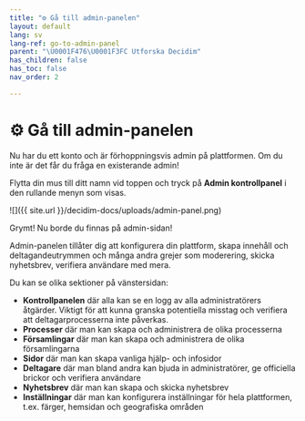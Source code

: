 ```yaml
---
title: "⚙️ Gå till admin-panelen"
layout: default
lang: sv
lang-ref: go-to-admin-panel
parent: "\U0001F476\U0001F3FC Utforska Decidim"
has_children: false
has_toc: false
nav_order: 2

---
```

# ⚙️ Gå till admin-panelen

Nu har du ett konto och är förhoppningsvis admin på plattformen. Om du inte är det får du fråga en existerande admin!

Flytta din mus till ditt namn vid toppen och tryck på **Admin kontrollpanel** i den rullande menyn som visas.

![]({{ site.url }}/decidim-docs/uploads/admin-panel.png)

Grymt! Nu borde du finnas på admin-sidan!

Admin-panelen tillåter dig att konfigurera din plattform, skapa innehåll och deltagandeutrymmen och många andra grejer som moderering, skicka nyhetsbrev, verifiera användare med mera.

Du kan se olika sektioner på vänstersidan:

* **Kontrollpanelen** där alla kan se en logg av alla administratörers åtgärder. Viktigt för att kunna granska potentiella misstag och verifiera att deltagarprocesserna inte påverkas.
* **Processer** där man kan skapa och administrera de olika processerna
* **Församlingar** där man kan skapa och administrera de olika församlingarna
* **Sidor** där man kan skapa vanliga hjälp- och infosidor
* **Deltagare** där man bland andra kan bjuda in administratörer, ge officiella brickor och verifiera användare
* **Nyhetsbrev** där man kan skapa och skicka nyhetsbrev
* **Inställningar** där man kan konfigurera inställningar för hela plattformen, t.ex. färger, hemsidan och geografiska områden
